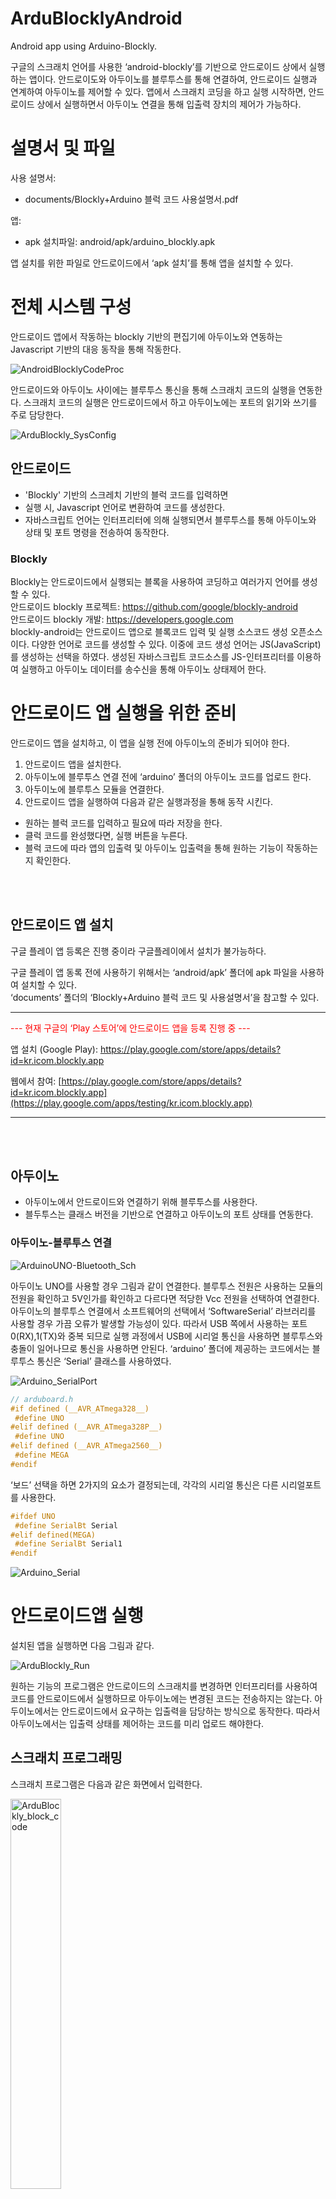 # ArduBlocklyAndroid
Android app using Arduino-Blockly.

구글의 스크래치 언어를 사용한 ‘android-blockly’를 기반으로 안드로이드 상에서 실행하는 앱이다. 안드로이도와 아두이노를 블루투스를 통해 연결하여, 안드로이드 실행과 연계하여 아두이노를 제어할 수 있다.
앱에서 스크래치 코딩을 하고 실행 시작하면, 안드로이드 상에서 실행하면서 아두이노 연결을 통해 입출력 장치의 제어가 가능하다.

# 설명서 및 파일
사용 설명서:
-	documents/Blockly+Arduino 블럭 코드 사용설명서.pdf

앱:
-	apk 설치파일: android/apk/arduino_blockly.apk

앱 설치를 위한 파일로 안드로이드에서 ‘apk 설치’를 통해 앱을 설치할 수 있다.



# 전체 시스템 구성

안드로이드 앱에서 작동하는 blockly 기반의 편집기에 아두이노와 연동하는 Javascript 기반의 대응 동작을 통해 작동한다.

![AndroidBlocklyCodeProc](https://github.com/iblockly/ArduBlocklyAndroid/assets/160044072/c8da7f1f-efea-42f0-a339-6e526d9d4c7f)

안드로이드와 아두이노 사이에는 블루투스 통신을 통해 스크래치 코드의 실행을 연동한다. 스크래치 코드의 실행은 안드로이드에서 하고 아두이노에는 포트의 읽기와 쓰기를 주로 담당한다.

![ArduBlockly_SysConfig](https://github.com/iblockly/ArduBlocklyAndroid/assets/160044072/f9204ce7-a21e-4e3c-8ff1-1af2e2717b5c)


## 안드로이드
- 'Blockly' 기반의 스크레치 기반의 블럭 코드를 입력하면
- 실행 시, Javascript 언어로 변환하여 코드를 생성한다.
- 자바스크립트 언어는 인터프리터에 의해 실행되면서 블루투스를 통해 아두이노와 상태 및 포트 명령을 전송하여 동작한다.

### Blockly
Blockly는 안드로이드에서 실행되는 블록을 사용하여 코딩하고 여러가지 언어를 생성할 수 있다.<br>
안드로이드 blockly 프로젝트: https://github.com/google/blockly-android<br>
안드로이드 blockly 개발: https://developers.google.com<br>
blockly-android는 안드로이드 앱으로 블록코드 입력 및 실행 소스코드 생성 오픈소스이다. 다양한 언어로 코드를 생성할 수 있다. 이중에 코드 생성 언어는 JS(JavaScript)를 생성하는 선택을 하였다. 생성된 자바스크립트 코드소스를 JS-인터프리터를 이용하여 실행하고 아두이노 데이터를 송수신을 통해 아두이노 상태제어 한다.  

# 안드로이드 앱 실행을 위한 준비 
안드로이드 앱을 설치하고, 이 앱을 실행 전에 아두이노의 준비가 되어야 한다.
1. 안드로이드 앱을 설치한다. 
2. 아두이노에 블루투스 연결 전에 ‘arduino’ 폴더의 아두이노 코드를 업로드 한다.
3. 아두이노에 블루투스 모듈을 연결한다.
4. 안드로이드 앱을 실행하여 다음과 같은 실행과정을 통해 동작 시킨다.
- 원하는 블럭 코드를 입력하고 필요에 따라 저장을 한다.
- 클럭 코드를 완성했다면, 실행 버튼을 누른다.
- 블럭 코드에 따라 앱의 입출력 및 아두이노 입출력을 통해 원하는 기능이 작동하는지 확인한다.

<br />
<br />

## 안드로이드 앱 설치


구글 플레이 앱 등록은 진행 중이라 구글플레이에서 설치가 불가능하다.

구글 플레이 앱 동록 전에 사용하기 위해서는 ‘android/apk’ 폴더에 apk 파일을 사용하여 설치할 수 있다.<br />
‘documents’ 폴더의 ‘Blockly+Arduino 블럭 코드 및 사용설명서’을 참고할 수 있다.

----

<p style="color: red;"> --- 현재 구글의 ‘Play 스토어’에 안드로이드 앱을 등록 진행 중 ---</p>

앱 설치 (Google Play): https://play.google.com/store/apps/details?id=kr.icom.blockly.app

웹에서 참여:
[https://play.google.com/store/apps/details?id=kr.icom.blockly.app](https://play.google.com/apps/testing/kr.icom.blockly.app)


-----

<br />
<br />

## 아두이노

- 아두이노에서 안드로이드와 연결하기 위해 블루투스를 사용한다. 
- 블두투스는 클래스 버전을 기반으로 연결하고 아두이노의 포트 상태를 연동한다.

### 아두이노-블루투스 연결

![ArduinoUNO-Bluetooth_Sch](https://github.com/iblockly/ArduBlocklyAndroid/assets/160044072/1f93ddc7-d7be-47df-a6eb-ad3d746f6047)


아두이노 UNO를 사용할 경우 그림과 같이 연결한다.  블루투스 전원은 사용하는 모듈의 전원을 확인하고 5V인가를 확인하고 다르다면 적당한 Vcc 전원을 선택하여 연결한다.<br>
아두이노의 블루투스 연결에서 소프트웨어의 선택에서 ‘SoftwareSerial’ 라브러리를 사용할 경우 가끔 오류가 발생할 가능성이 있다. 따라서 USB 쪽에서 사용하는 포트0(RX),1(TX)와 중복 되므로 실행 과정에서 USB에 시리얼 통신을 사용하면 블루투스와 충돌이 일어나므로 통신을 사용하면 안된다. ‘arduino’ 폴더에 제공하는 코드에서는 블루투스 통신은 ‘Serial’ 클래스를 사용하였다.

![Arduino_SerialPort](https://github.com/iblockly/ArduBlocklyAndroid/assets/160044072/30cfeab5-0d97-4c75-935a-7fe2bc82f49c)

```c++
// arduboard.h
#if defined (__AVR_ATmega328__)
 #define UNO
#elif defined (__AVR_ATmega328P__) 
 #define UNO
#elif defined (__AVR_ATmega2560__)
 #define MEGA
#endif
```
‘보드’ 선택을 하면 2가지의 요소가 결정되는데, 각각의 시리얼 통신은 다른 시리얼포트를 사용한다.

```c++
#ifdef UNO
 #define SerialBt Serial
#elif defined(MEGA)
 #define SerialBt Serial1
#endif
```

![Arduino_Serial](https://github.com/iblockly/ArduBlocklyAndroid/assets/160044072/07e7e573-e2c7-41bf-b23c-cbacca62bd23)


# 안드로이드앱 실행

설치된 앱을 실행하면 다음 그림과 같다.


![ArduBlockly_Run](https://github.com/iblockly/ArduBlocklyAndroid/assets/160044072/dda9a48c-f8ee-4964-86fb-a849c9147c3c)

원하는 기능의 프로그램은 안드로이드의 스크래치를 변경하면 인터프리터를 사용하여 코드를 안드로이드에서 실행하므로 아두이노에는 변경된 코드는 전송하지는 않는다. 아두이노에서는 안드로이드에서 요구하는 입출력을 담당하는 방식으로 동작한다. 따라서 아두이노에서는 입출력 상태를 제어하는 코드를 미리 업로드 해야한다.

## 스크래치 프로그래밍
스크래치 프로그램은 다음과 같은 화면에서 입력한다.


<img src="https://github.com/iblockly/ArduBlocklyAndroid/assets/160044072/93fd1a96-a8a6-4a51-a438-30ed941f38c5" width="40%" height="40%" alt="ArduBlockly_block_code" />


### 블록코드 종류 및 기능

#### 이벤트: 아두이노 방식으로 만들어진 이벤트이다.

하드웨어 아두이노에 사용하기 위한 블록 이므로 아두이노의 2개의 함수는 다음 2개의 블록에 의해 수행된다. 따라서 어느 블록 코드이든 2개가 필수적이다.

아두이노와 비교하면:
'초기화(setup)' 블록: setup()
'반복(loop)' 블록: loop()
와 해당되는 실행 구조를 갖는다.

  
- 초기화: 전체 프로그램 실행에서 처음으로 실행되는 초기화 함수이고, 처음에 한번 실행되는 블럭이다.<br>
변수의 초기화, 아두이노 상태의 초기화 등에 사용하면 된다. JS의 변수를 사용할 때 블록 코드에서는 전역변수로 처리한다. 따라서 같은 이름의 변수는 전역으로 적용된다. 이때 초기화 등을 이 블록에서 할 수 있다.

- 반복: 무한 루프로 반복되는 블럭이다. 아두이노의 loop() 함수와 비슷한 실행 구조로 멈춤을 누를 때까지 반복한다.<br>
무한 반복이므로 전체 기능 구현의 대부분이 여기에서 작성하여 사용한다.

- 조이스틱: 안드로이드의 아래/오른쪽에 나타나는 조이스틱의 움직임에 대응하는 블럭이다.<br>
조이스틱을 움직이면 좌표 x,y 값과 원점에서의 거리 d와 각도 r의 값이 전달되어 실행되는 블럭이다. 조이스틱의 좌표값을 활용하여 원하는 기능을 구현한다.

- 스위치: 아두이노의 디지털 포트 입력에 의해 발생하는 이벤트 처리 블럭이다.<br>
이 블록의 숫자는 아두이노의 디지털 숫자로 아두이노에서 보내는 디지털 상태를 판단하여 실행되는 블록이다.

- 버튼: 안드로이드 앱의 조이스틱 옆의 4개의 버튼을 눌렀을 때 발생하는 이벤트 처리 블럭이다.<br>
안드로이드 앱에서 사용하는 버튼이 눌렸을 때 JS 인터프러터로 전송되어 실행되는 블록이다.
U, D, L, R의 이름이 부여되어 있어 블록에서 선택하면 된다.

- 메뉴: 안드로이드 앱의 메뉴를 실행하면 실행되는 이벤트 처리 블럭이다.<br>
안드로이드 앱의 메뉴에 실행되는 메뉴1, 메뉴2를 실행하면 JS 인터프러터로 전송되어 실행되는 블록이다.

- 지연(delay): 실행을 입력된 시간동안 중지된다. JS 인터프러터로 반복 실행을 일정 시간 멈춘다.<br>
인터프러터로 실행을 ms 동안 중지한다.

-	I2C 데이터 수신 이벤트: I2C의 레지스터 읽기가 아두이노에 전송되면, 아두이노는 I2C 레지스터를 읽고 앱으로 전송한다.
  이를 받은 앱에서는 이벤트로 처리한다. 앱 입장에서는 실시간 실행 입장에서 언제 읽혀 올지 모르기 때문이다.

I2C의 처리 과정은 다음과 같다.

  ![image](https://github.com/user-attachments/assets/4278de6b-02ca-4fe6-92e9-d43ae54ead08)


#### 아두이노: 아두이노와 연동하여 포트의 상태 및 제어를 위한 입 출력 블럭이다.
  
- 디지털 출력: 디지털 출력을 위한 블록이다.

- 디지털 입력: 디지털 입력을 위한 블록이로, 아두이노에서 읽어 블루투스로 전송되면 JS 변수로 설정되어 저장된다.

- 아날로그 입력: 아두이노의 아날로그 포트에서 읽어 블루투스로 전송되면 JS 변수로 설정되어 저장된다.

- PWM 출력: 아두이노의 포트 중에 PWM 출력을 위한 설정값을 쓰기한다.

- I2C 처리 블록: I2C의 초기 설정, 레지스터 쓰고 읽기 등의 블록으로 I2C 인터페이스를 제공한다.
  앱의 블록 실행으로 설정 명령이 아두이노에 전송하면 아두이노는 I2C을 제어한다.  

#### GUI: 그림, 사운드, 문자, 도형 등의 처리 블록이다.
  
- 움직이기: 그림의 위치로 이동하는 블록이다.

-	문자 박스, 도형 (타원, 사각형, 삼각형) 블록으로 도형을 그린다.

-	상태바 표시 블록으로 상태를 표시할 수 있고, 수평, 수직으로 표현한다.

- 사운드: 사운드 출력을 위한 블록이다.

#### 로직: 프로그램의 로직을 판단하기 위한 블럭이다.
  
- 만약(if~else): 조건 처리를 위한 블록이다.

- 로직 판단: 로직 판단을 위한 블록 들이다.<br>
비교, 부정 등의 처리를 한다

#### 루프: 프로그램의 반복 처리 로직을 위한 블럭이다.

- 반복로직: 반복 처리를 위한 블록 들이다. <br>
repeat, while, for 처리를 한다

#### 수학: 숫자처리를 위한 블럭이다.
- 숫자처리로 상수, 사칙연산, 삼각함수, 로그 등의 숫자 처리를 한다.

#### 문자: 문자(스트링) 처리를 위한 블럭이다.

#### 리스트: 리스트 처리를 위한 블럭이다.

#### 변수: 변수 처리를 위한 블럭이다. 변수 추가, 변수 선택 등 처리하는 블록이다.

## 스크래치 실행
엡에서 실행 버튼을 누르면 다음과 같은 화면으로 표시되면서 JS 코드가 실행된다.

<img src="https://github.com/iblockly/ArduBlocklyAndroid/assets/160044072/11b65fdd-e65a-4ea6-830a-ec264c996823" width="40%" height="40%"  alt="ArduinoBlockly_run_st" />

위의 화면은 portrait 모드로 동작하는 실행 화면이다. 아래쪽에 버튼 및 조이스틱 인터페이스가 실행된다. 이 인터페이스는 블록 이벤트를 코딩하면 연계되어 실행된다.

실행화면에서 위 부분은 실행화면이다. 물체 이동 코딩이 되면 물체 이동 등을 표시할 수 있다.

## 블루투스 연결
엡에서 ‘연결’ 메뉴에 의해 블루투스 선택 및 연결을 시도한다. 연결 다이얼로그에서 선택하고 연결하면 된다.

현재 블루투스 버전 2을 지원하는 클래스 블루투스 모듈과 BLE(저전력 블루투스, 버전4,5)를 사용하여 연결할 수 있다.
다이얼로그에서 선택을 하면 연결과정이 진행하여 페어링 된다.
앱과 아두이노 간의 데이터 송수신을 통해 수신 데이터는 JS 변수에 실시간으로 저장되고 이를 활용한다. 
블록코드 실행이 없어도 아두이노로 부터  데이터는 JS 변수에 저장된다.

만약 블루투스 연결없이 ‘실행’ 메뉴를 실행하면, 아두이노 데이터 송수신없이 실행된다. 
따라서 일부 블록의 경우 하드웨어의 제외 명령은 무시되고 상태읽기는 불가능한 상태로 실행이 진행된다.

## 안드로이드 앱 메뉴

앱을 실행하면 메뉴 바가 상단에 있고, 스크래치 입력 화면이 나타난다.
메뉴의 종류는 다음과 같다.
- 실행: 입력한 블록 코드를 실행한다.
- 메뉴1: 앱 실행 시, 메뉴1 이벤트를 JS에  보낸다.
- 메뉴2: 앱 실행 시, 메뉴2 이벤트를 JS에  보낸다.
- 연결: 블루투스 연결을 위해 블루투스 연결 용 다이얼로를 표시하고 선택한다.
- 저장: 입력된 스크래치 코드를 파일로 저장한다. 이 메뉴는 앱의 코드에 정해진 파일이름으로 저장한다.<br>
여기서 저장된 폴더의 앱의 내부저장 공간이다.
- 가져오기: 메뉴 ‘저장’에서 저장된 스크래치 코드를 읽어 화면에 표시한다.
- 초기화: 블록코드를 초기화한다. 입력된 스크래치 코드를 삭제한다.

내부 저장소 스크래치 코드 저장하기
- 파일 저장: 스크래치 블록코드를 파일로 저장한다.
- 파일 가져오기: 저장된 스크래치 블록코드를 파일로부터 읽어 화면에 표시한다.
- 파일 지우기: 저장된 스크래치 블록코드를 파일을 지운다.

외부 저장소 스크래치 코드 저장하기<br>
외부 저장소에 파일을 저장하여 윈도우 등의 컴퓨터에서 읽고 쓸수 있다. 폴더는 ‘Download’ 이다. 스크래치 코드는 XML 텍스트 파일 이므로 쉽게 코드를 볼 수 있다.
- 외부 저장소: 스크래치 블록코드를 외부 저장 공간에 파일로 저장/로드할 수 있다.
- 끝내기: 앱을 정지한다.

# 스케치 프로그래밍의 예

## 초기화 예 
‘실행’ 메뉴에 의해 프로그램이 시작되면 실행되는 ‘이벤트’ 가 이 블럭이다. 따라서 실행 처음 한번 실행되고 ‘반복’ 블록으로 무한 반복 실행된다.
‘초기화’ 블록 코드의 경우 변수 초기, 아두이노 초기 설정 등을 코딩할 수 있다.

<img src="https://github.com/iblockly/ArduBlocklyAndroid/assets/160044072/276c79c3-c338-4e89-a7ca-74e377d5bc77" width="30%" height="30%" alt="blockly_exam_init" />

1.	아두이노에 내장된 LED 끄기
2.	변수 ‘item’ 초기화
3.	PWM 포트 3에 초기값 설정

## 아두이노 LED 
아두이노의 LED는 13 포트에 자체에 연결되어 있다.

## 아두이노 디지털 입력 
아두이노의 디지털 포트로부터 상태를 읽어 전달되는 값이다. 보트 숫자는 아두이노의 포트 번호이다.

<img src="https://github.com/iblockly/ArduBlocklyAndroid/assets/160044072/20a35659-b883-4a1a-a487-032b07f5b9f4" width="40%" height="40%"  alt="blockly_exam_loop" />

1.	만약 아두이노 디지털 포트 7 핀의 상태가 LOW이면
2.	LED을 끄고, 포트 3의 PWM 포트에 200을 설정한다. 
3.	500ms 지연한다.

## 아두이노 아날로그 입력과 PWM 출력
아두이노의 아날로그 입력으로 ADC의 값을 읽어 어 전달되는 값이다. 아두이노 보드에 따라 아날로그의 입력 핀은 결정되어 있다.

![analog_pwm_led](assets/images/analog_pwm_led.png)

아날로그 입력 핀은 UNO의 경우 A0~A5까지이며, 모델에 입력 수는 다르다.
아날로그의 입력은 10비트이고, PWM는 8비트 출력이다. 쉬프트 연산자를 통해 값을 조정하여 출력하였다.

## I2C 사용
많은 센서에서 I2C을 사용한다. 예로 조도센서 BH1750FVI 사용 예이다.
초기화 과정:
‘I2C 설정’에서 아이디를 임의의 숫자로 10으로 사용 센서를 지정하고 35는 BH1750FVI I2C 주소값이다. 아이디는 여러 개의 I2C 연결 시 각각을 구별한다.

![analog_pwm_char](assets/images/i2c_pwm_char.png )

‘I2C ID 10’ 이벤트는 레지스터 명령에 의해 의해 아두이노가 읽어 앱으로 전송하면 동작하는 이벤트 이다.

![analog_pwm_led](assets/images/i2c_read_reg.png)

‘I2C 읽기’ 블록에 의해 1초에 한번씩 읽기 명령을 아두이노 전송한다.
아래는 버튼 이벤트에 의해 읽기를 전송한다.


## 조이스틱
조이스틱에서 작동되는 좌표를 이벤트 블록에 전달하여 코드에 따라 기능 구현을 할 수 있다.<br>
조이스틱의 좌표값은 두가지로 보내진다.
- (x,y) : 조이스틱의 원점으로부터 x, y 값으로 전달
- d,a: d는 원점으로부터 거리값이고, a는 각도값이며, 360도 값이다.
위의 두값 모두 전달되므로 선택적으로 사용할 수 있다. 4개의 값은 JS의 전역변수로 처리된다.

<img src="https://github.com/iblockly/ArduBlocklyAndroid/assets/160044072/0a209e23-e766-4e5c-bb30-eb28176d6bb6" width="40%" height="40%"  alt="blockly_exam_joystick" />

조이스틱이 움직일 때, 좌표값 x,y에 그림을 움직인다.

### 조이스틱과 위치 정보 문자 표시

조이스틱의 움직임에 따라 ‘문자’ 표시 블록으로 그림의 위치를 화면에 표시한다. 

![joystick_char_pos](assets/images/joystick_char_pos.png)

동작은 결과는 다음과 같다.

![joystick_char_pos_result](assets/images/joystick_char_pos_result.jpg)


## 문자 표현
실행화면에 정보를 표현하기 위한 문자, 도형, 상태바 등을 지원한다. 
다음 예는 문자를 표현한 예 이다.

![charbox_color_time](assets/images/charbox_color_time.png)

‘현재 시간’ 블록은 앱의 현재 시간을 읽어 표시한 것이다. 아두이노 실시간 RTC와 상관없다.

![charbox_color_time_run](assets/images/charbox_color_time_result.png)

## 도형 그리기

실행화면에 정보를 표현하기 위한 문자, 도형, 상태바 등을 지원한다. 

![shape_attri_set](assets/images/shape_attri_set.png)

다음의 결과에서 문자는 맨위에 표시하고 도형은 아래 층에 표시한다.

![shape_attri_set_run](assets/images/shape_attri_set_run.png)

<br />

### 상태바와 조이스틱의 결합

![statebar_shape_joystick](assets/images/statebar_shape_joystick.png)

![statebar_shape_joystick_run](assets/images/statebar_shape_joystick_run.png)

<br />
<br />
<br />

# 마무리

이 프로젝트는 현재 개발이 진행되고 있는 앱이며, 문제점을 내포할 수 있다. 

기초적인 기능만이 구현된 상황이므로 시험을 통해 블록 등은 추가 또는 변경이 필요할 수 있다.


